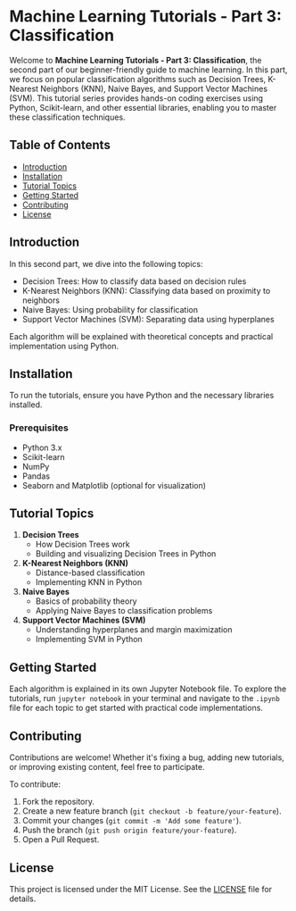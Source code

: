 # Machine Learning Tutorials - Part 3: Classification

Welcome to **Machine Learning Tutorials - Part 3: Classification**, the second part of our beginner-friendly guide to machine learning. In this part, we focus on popular classification algorithms such as Decision Trees, K-Nearest Neighbors (KNN), Naive Bayes, and Support Vector Machines (SVM). This tutorial series provides hands-on coding exercises using Python, Scikit-learn, and other essential libraries, enabling you to master these classification techniques.

## Table of Contents
- [Introduction](#introduction)
- [Installation](#installation)
- [Tutorial Topics](#tutorial-topics)
- [Getting Started](#getting-started)
- [Contributing](#contributing)
- [License](#license)

## Introduction
In this second part, we dive into the following topics:
- Decision Trees: How to classify data based on decision rules
- K-Nearest Neighbors (KNN): Classifying data based on proximity to neighbors
- Naive Bayes: Using probability for classification
- Support Vector Machines (SVM): Separating data using hyperplanes

Each algorithm will be explained with theoretical concepts and practical implementation using Python.

## Installation
To run the tutorials, ensure you have Python and the necessary libraries installed.

### Prerequisites
- Python 3.x
- Scikit-learn
- NumPy
- Pandas
- Seaborn and Matplotlib (optional for visualization)

## Tutorial Topics
1. **Decision Trees**
   - How Decision Trees work
   - Building and visualizing Decision Trees in Python
2. **K-Nearest Neighbors (KNN)**
   - Distance-based classification
   - Implementing KNN in Python
3. **Naive Bayes**
   - Basics of probability theory
   - Applying Naive Bayes to classification problems
4. **Support Vector Machines (SVM)**
   - Understanding hyperplanes and margin maximization
   - Implementing SVM in Python

## Getting Started
Each algorithm is explained in its own Jupyter Notebook file. To explore the tutorials, run `jupyter notebook` in your terminal and navigate to the `.ipynb` file for each topic to get started with practical code implementations.

## Contributing
Contributions are welcome! Whether it's fixing a bug, adding new tutorials, or improving existing content, feel free to participate.

To contribute:
1. Fork the repository.
2. Create a new feature branch (`git checkout -b feature/your-feature`).
3. Commit your changes (`git commit -m 'Add some feature'`).
4. Push the branch (`git push origin feature/your-feature`).
5. Open a Pull Request.

## License
This project is licensed under the MIT License. See the [LICENSE](LICENSE) file for details.
